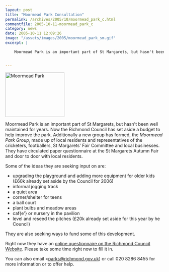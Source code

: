 ```yaml
---
layout: post
title: "Moormead Park Consultation"
permalink: /archives/2005/10/moormead_park_c.html
commentfile: 2005-10-11-moormead_park_c
category: news
date: 2005-10-11 12:09:26
image: "/assets/images/2005/moormead_park_sm.gif"
excerpt: |

    Moormead Park is an important part of St Margarets, but hasn't been well maintained for years.  Now the Richmond Council has set aside a budget to help improve the park.  Additionally a new group has formed, the  _Moormead Park Group_, made up of local residents and representatives of the cricketers, footballers, St Margarets' Fair Committee and local businesses.  They have circulated paper questionnaire at the St Margarets Autumn Fair and door to door with local residents.


---
```


<a href="/assets/images/2005/moormead_park_sketch.gif"><img src="/assets/images/2005/moormead_park_sm.gif" width="188" height="141" alt="Moormead Park" class="right ignore" /></a>

Moormead Park is an important part of St Margarets, but hasn't been well maintained for years. Now the Richmond Council has set aside a budget to help improve the park. Additionally a new group has formed, the *Moormead Park Group*, made up of local residents and representatives of the cricketers, footballers, St Margarets' Fair Committee and local businesses. They have circulated paper questionnaire at the St Margarets Autumn Fair and door to door with local residents.

Some of the ideas they are seeking input on are:

-   upgrading the playground and adding more equipment for older kids (£60k already set aside by the Council for 2006)
-   informal jogging track
-   a quiet area
-   corner/shelter for teens
-   a ball court
-   plant bulbs and meadow areas
-   caf{e'} or nursery in the pavilion
-   level and reseed the pitches (£20k already set aside for this year by he Council)

They are also seeking ways to fund some of this development.

Right now they have an [online questionnaire on the Richmond Council Website](http://forms.richmond.gov.uk/AF3/an/default.aspx/RenderForm/?F.Name=AVzmuIDxXXO). Please take some time right now to fill it in.

You can also email <parks@richmond.gov.uk) or call 020 8286 8455 for more information or to offer help.
